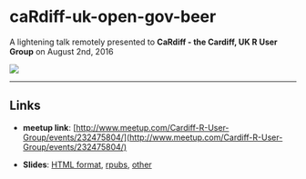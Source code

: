 # caRdiff-uk-open-gov-beer

A lightening talk remotely presented to **CaRdiff - the Cardiff, UK R User Group** on August 2nd, 2016 

![](http://ichef-1.bbci.co.uk/news/660/media/images/77546000/jpg/_77546254_478086609.jpg)

_____


## Links

* **meetup link**: [http://www.meetup.com/Cardiff-R-User-Group/events/232475804/](http://www.meetup.com/Cardiff-R-User-Group/events/232475804/)


* **Slides**: [HTML format](https://htmlpreview.github.io/?https://github.com/jasdumas/talks/blob/master/caRdiff-uk-open-gov-beer/open-gov-beer.html), [rpubs](), [other]()

